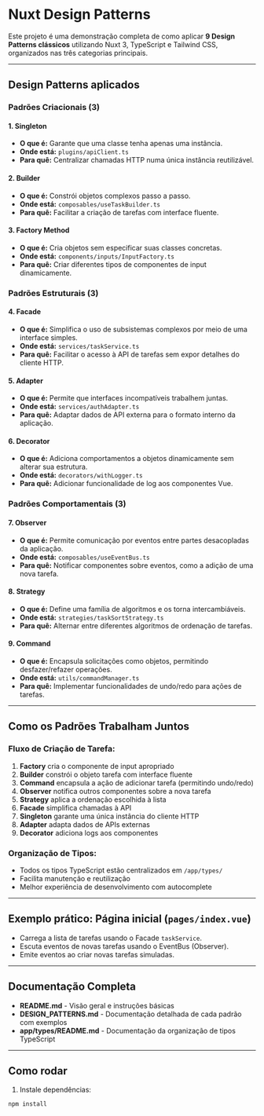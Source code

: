 # Nuxt Design Patterns

Este projeto é uma demonstração completa de como aplicar **9 Design Patterns clássicos** utilizando Nuxt 3, TypeScript e Tailwind CSS, organizados nas três categorias principais.

---

## Design Patterns aplicados

### **Padrões Criacionais (3)**

#### 1. Singleton
- **O que é:** Garante que uma classe tenha apenas uma instância.
- **Onde está:** `plugins/apiClient.ts`
- **Para quê:** Centralizar chamadas HTTP numa única instância reutilizável.

#### 2. Builder
- **O que é:** Constrói objetos complexos passo a passo.
- **Onde está:** `composables/useTaskBuilder.ts`
- **Para quê:** Facilitar a criação de tarefas com interface fluente.

#### 3. Factory Method
- **O que é:** Cria objetos sem especificar suas classes concretas.
- **Onde está:** `components/inputs/InputFactory.ts`
- **Para quê:** Criar diferentes tipos de componentes de input dinamicamente.

### **Padrões Estruturais (3)**

#### 4. Facade
- **O que é:** Simplifica o uso de subsistemas complexos por meio de uma interface simples.
- **Onde está:** `services/taskService.ts`
- **Para quê:** Facilitar o acesso à API de tarefas sem expor detalhes do cliente HTTP.

#### 5. Adapter
- **O que é:** Permite que interfaces incompatíveis trabalhem juntas.
- **Onde está:** `services/authAdapter.ts`
- **Para quê:** Adaptar dados de API externa para o formato interno da aplicação.

#### 6. Decorator
- **O que é:** Adiciona comportamentos a objetos dinamicamente sem alterar sua estrutura.
- **Onde está:** `decorators/withLogger.ts`
- **Para quê:** Adicionar funcionalidade de log aos componentes Vue.

### **Padrões Comportamentais (3)**

#### 7. Observer
- **O que é:** Permite comunicação por eventos entre partes desacopladas da aplicação.
- **Onde está:** `composables/useEventBus.ts`
- **Para quê:** Notificar componentes sobre eventos, como a adição de uma nova tarefa.

#### 8. Strategy
- **O que é:** Define uma família de algoritmos e os torna intercambiáveis.
- **Onde está:** `strategies/taskSortStrategy.ts`
- **Para quê:** Alternar entre diferentes algoritmos de ordenação de tarefas.

#### 9. Command
- **O que é:** Encapsula solicitações como objetos, permitindo desfazer/refazer operações.
- **Onde está:** `utils/commandManager.ts`
- **Para quê:** Implementar funcionalidades de undo/redo para ações de tarefas.

---

## **Como os Padrões Trabalham Juntos**

### Fluxo de Criação de Tarefa:
1. **Factory** cria o componente de input apropriado
2. **Builder** constrói o objeto tarefa com interface fluente
3. **Command** encapsula a ação de adicionar tarefa (permitindo undo/redo)
4. **Observer** notifica outros componentes sobre a nova tarefa
5. **Strategy** aplica a ordenação escolhida à lista
6. **Facade** simplifica chamadas à API
7. **Singleton** garante uma única instância do cliente HTTP
8. **Adapter** adapta dados de APIs externas
9. **Decorator** adiciona logs aos componentes

### Organização de Tipos:
- Todos os tipos TypeScript estão centralizados em `/app/types/`
- Facilita manutenção e reutilização
- Melhor experiência de desenvolvimento com autocomplete

---

## Exemplo prático: Página inicial (`pages/index.vue`)

- Carrega a lista de tarefas usando o Facade `taskService`.
- Escuta eventos de novas tarefas usando o EventBus (Observer).
- Emite eventos ao criar novas tarefas simuladas.

---

## **Documentação Completa**

- **README.md** - Visão geral e instruções básicas
- **DESIGN_PATTERNS.md** - Documentação detalhada de cada padrão com exemplos
- **app/types/README.md** - Documentação da organização de tipos TypeScript

---

## Como rodar

1. Instale dependências:
```bash
npm install
